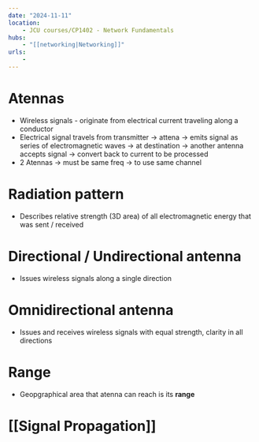```yaml
---
date: "2024-11-11"
location: 
    - JCU courses/CP1402 - Network Fundamentals
hubs: 
    - "[[networking|Networking]]"
urls:
    - 
---
```


# Atennas
+ Wireless signals - originate from electrical current traveling along a conductor
+ Electrical signal travels from transmitter -> attena -> emits signal as series of electromagnetic waves
    -> at destination -> another antenna accepts signal -> convert back to current to be processed
+ 2 Atennas -> must be same freq -> to use same channel

# Radiation pattern
+ Describes relative strength (3D area) of all electromagnetic energy that was sent / received

# Directional / Undirectional antenna
+ Issues wireless signals along a single direction

# Omnidirectional antenna 
+ Issues and receives wireless signals with equal strength, clarity in all directions

# Range
+ Geopgraphical area that atenna can reach is its **range**

# [[Signal Propagation]]
